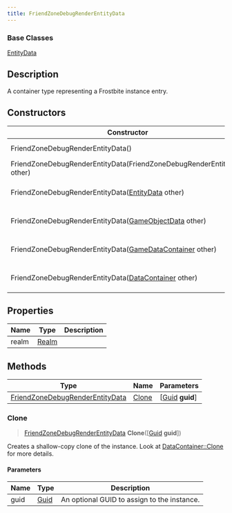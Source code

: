 ```yaml
---
title: FriendZoneDebugRenderEntityData
---
```

### Base Classes

[EntityData](EntityData)

## Description

A container type representing a Frostbite instance entry.

## Constructors

| Constructor                                                                                | Description                                                                                                                                           |
| ------------------------------------------------------------------------------------------ | ----------------------------------------------------------------------------------------------------------------------------------------------------- |
| FriendZoneDebugRenderEntityData()                                                          | Create a new instance of this container type.                                                                                                         |
| FriendZoneDebugRenderEntityData(FriendZoneDebugRenderEntityData other)                     | Create a reference copy of an instance of the same type.                                                                                              |
| FriendZoneDebugRenderEntityData([EntityData](EntityData) other)                            | Upcast an instance of type [EntityData](EntityData) to [FriendZoneDebugRenderEntityData](FriendZoneDebugRenderEntityData).                            |
| FriendZoneDebugRenderEntityData([GameObjectData](GameObjectData) other)                    | Upcast an instance of type [GameObjectData](GameObjectData) to [FriendZoneDebugRenderEntityData](FriendZoneDebugRenderEntityData).                    |
| FriendZoneDebugRenderEntityData([GameDataContainer](GameDataContainer) other)              | Upcast an instance of type [GameDataContainer](GameDataContainer) to [FriendZoneDebugRenderEntityData](FriendZoneDebugRenderEntityData).              |
| FriendZoneDebugRenderEntityData([DataContainer](/vext/ref/shared/class/datacontainer) other) | Upcast an instance of type [DataContainer](/vext/ref/shared/class/datacontainer) to [FriendZoneDebugRenderEntityData](FriendZoneDebugRenderEntityData). |

## Properties

| Name  | Type           | Description |
| ----- | -------------- | ----------- |
| realm | [Realm](Realm) |             |

## Methods

| Type                                                               | Name            | Parameters                                     |
| ------------------------------------------------------------------ | --------------- | ---------------------------------------------- |
| [FriendZoneDebugRenderEntityData](FriendZoneDebugRenderEntityData) | [Clone](#clone) | \[[Guid](/vext/ref/shared/class/guid) **guid**\] |

### Clone

> [FriendZoneDebugRenderEntityData](FriendZoneDebugRenderEntityData) **Clone**(\[[Guid](/vext/ref/shared/class/guid) **guid**\])

Creates a shallow-copy clone of the instance. Look at [DataContainer::Clone](/vext/ref/shared/class/datacontainer#clone) for more details.

#### Parameters

| Name | Type         | Description                                 |
| ---- | ------------ | ------------------------------------------- |
| guid | [Guid](Guid) | An optional GUID to assign to the instance. |
